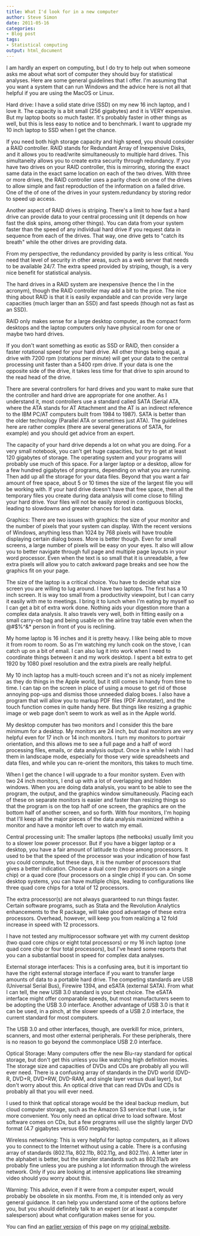 ```yaml
---
title: What I'd look for in a new computer
author: Steve Simon
date: 2011-05-16
categories:
- Blog post
tags:
- Statistical computing
output: html_document
---
```


I am hardly an expert on computing, but I do try to help out when someone asks me about what sort of computer they should buy for statistical analyses. Here are some general guidelines that I offer. I'm assuming that you want a system that can run Windows and the advice here is not all that helpful if you are using the MacOS or Linux.

<!---More--->

Hard drive: I have a solid state drive (SSD) on my new 16 inch laptop, and I love it. The capacity is a bit small (256 gigabytes) and it is VERY expensive. But my laptop boots so much faster. It's probably faster in other things as well, but this is less easy to notice and to benchmark. I want to upgrade my 10 inch laptop to SSD when I get the chance.

If you need both high storage capacity and high speed, you should consider a RAID controller. RAID stands for Redundant Array of Inexpensive Disks, and it allows you to read/write simultaneously to multiple hard drives. This simultaneity allows you to create extra security through redundancy. If you have two drives on your RAID controller, this is mirroring, storing the exact same data in the exact same location on each of the two drives. With three or more drives, the RAID controller uses a parity check on one of the drives to allow simple and fast reproduction of the information on a failed drive. One of the of one of the drives in your system.redundancy by storing redor to speed up access.

Another aspect of RAID drives is striping. There's a limit to how fast a hard drive can provide data to your central processing unit (it depends on how fast the disk spins, among other things). You can data from your system faster than the speed of any individual hard drive if you request data in sequence from each of the drives. That way, one drive gets to "catch its breath" while the other drives are providing data.

From my perspective, the redundancy provided by parity is less critical. You need that level of security in other areas, such as a web server that needs to be available 24/7. The extra speed provided by striping, though, is a very nice benefit for statistical analysis.

The hard drives in a RAID system are inexpensive (hence the I in the acronym), though the RAID controller may add a bit to the price. The nice thing about RAID is that it is easily expandable and can provide very large capacities (much larger than an SSD) and fast speeds (though not as fast as an SSD).

RAID only makes sense for a large desktop computer, as the compact form desktops and the laptop computers only have physical room for one or maybe two hard drives.

If you don't want something as exotic as SSD or RAID, then consider a faster rotational speed for your hard drive. All other things being equal, a drive with 7200 rpm (rotations per minute) will get your data to the central processing unit faster than a 5400 rpm drive. If your data is one the opposite side of the drive, it takes less time for that drive to spin around to the read head of the drive.

There are several controllers for hard drives and you want to make sure that the controller and hard drive are appropriate for one another. As I understand it, most controllers use a standard called SATA (Serial ATA, where the ATA stands for AT Attachment and the AT is an indirect reference to the IBM PC/AT computers built from 1984 to 1987). SATA is better than the older technology (Parallel ATA or sometimes just ATA). The guidelines here are rather complex (there are several generations of SATA, for example) and you should get advice from an expert.

The capacity of your hard drive depends a lot on what you are doing. For a very small notebook, you can't get huge capacities, but try to get at least 120 gigabytes of storage. The operating system and your programs will probably use much of this space. For a larger laptop or a desktop, allow for a few hundred gigabytes of programs, depending on what you are running. Then add up all the storage for your data files. Beyond that you want a fair amount of free space, about 5 or 10 times the size of the largest file you will be working with. If your hard drive doesn't have that free space, then all the temporary files you create during data analysis will come close to filling your hard drive. Your files will not be easily stored in contiguous blocks, leading to slowdowns and greater chances for lost data.

Graphics: There are two issues with graphics: the size of your monitor and the number of pixels that your system can display. With the recent versions of Windows, anything less than 1024 by 768 pixels will have trouble displaying certain dialog boxes. More is better though. Even for small screens, a large number of pixels will be easy on your eyes. It also will allow you to better navigate through full page and multiple page layouts in your word processor. Even when the text is so small that it is unreadable, a few extra pixels will allow you to catch awkward page breaks and see how the graphics fit on your page.

The size of the laptop is a critical choice. You have to decide what size screen you are willing to lug around. I have two laptops. The first has a 10 inch screen. It is way too small from a productivity viewpoint, but I can carry it easily with me to meetings. I bring it to lunch when I'm eating by myself so I can get a bit of extra work done. Nothing aids your digestion more than a complex data analysis. It also travels very well, both in fitting easily on a small carry-on bag and being usable on the airline tray table even when the @#$%^&* person in front of you is reclining.

My home laptop is 16 inches and it is pretty heavy. I like being able to move it from room to room. So as I'm watching my lunch cook on the stove, I can catch up on a bit of email. I can also lug it into work when I need to coordinate things between it and my work desktop. I spent a bit extra to get 1920 by 1080 pixel resolution and the extra pixels are really helpful.

My 10 inch laptop has a multi-touch screen and it's not as nicely implement as they do things in the Apple world, but it still comes in handy from time to time. I can tap on the screen in place of using a mouse to get rid of those annoying pop-ups and dismiss those unneeded dialog boxes. I also have a program that will allow you to markup PDF files (PDF Annotater), and the touch function comes in quite handy here. But things like resizing a graphic image or web page don't seem to work as well as in the Apple world.

My desktop computer has two monitors and I consider this the bare minimum for a desktop. My monitors are 24 inch, but dual monitors are very helpful even for 17 inch or 14 inch monitors. I turn my monitors to portrair orientation, and this allows me to see a full page and a half of word processing files, emails, or data analysis output. Once in a while I wish I had them in landscape mode, especially for those very wide spreadsheets and data files, and while you can re-orient the monitors, this takes to much time.

When I get the chance I will upgrade to a four monitor system. Even with two 24 inch monitors, I end up with a lot of overlapping and hidden windows. When you are doing data analysis, you want to be able to see the program, the output, and the graphics window simultaneously. Placing each of these on separate monitors is easier and faster than resizing things so that the program is on the top half of one screen, the graphics are on the bottom half of another screen, and so forth. With four monitors, I'm hoping that I'll keep all the major pieces of the data analysis maximized within a monitor and have a monitor left over to watch my email.

Central processing unit: The smaller laptops (the netbooks) usually limit you to a slower low power processor. But if you have a bigger laptop or a desktop, you have a fair amount of latitude to chose among processors. It used to be that the speed of the processor was your indication of how fast you could compute, but these days, it is the number of processors that gives a better indication. Choose a dual core (two processors on a single chip) or a quad core (four processors on a single chip) if you can. On some desktop systems, you can have mutliple chips, leading to configurations like three quad core chips for a total of 12 processors.

The extra processor(s) are not always guaranteed to run things faster. Certain software programs, such as Stata and the Revolution Analytics enhancements to the R package, will take good advantage of these extra processors. Overhead, however, will keep you from realizing a 12 fold increase in speed with 12 processors.

I have not tested any multiprocessor software yet with my current desktop (two quad core chips or eight total processors) or my 16 inch laptop (one quad core chip or four total processors), but I've heard some reports that you can a substantial boost in speed for complex data analyses.

External storage interfaces: This is a confusing area, but it is important tio have the right external storage interface if you want to transfer large amounts of data to a portable hard drive. The competing standards are USB (Universal Serial Bus), Firewire 1394, and eSATA (external SATA). From what I can tell, the new USB 3.0 standard is your best choice. The eSATA interface might offer comparable speeds, but most manufacturers seem to be adopting the USB 3.0 interface. Another advantage of USB 3.0 is that it can be used, in a pinch, at the slower speeds of a USB 2.0 interface, the current standard for most computers.

The USB 3.0 and other interfaces, though, are overkill for mice, printers, scanners, and most other external peripherals. For these peripherals, there is no reason to go beyond the commonplace USB 2.0 interface.

Optical Storage: Many computers offer the new Blu-ray standard for optical storage, but don't get this unless you like watching high definition movies. The storage size and capacities of DVDs and CDs are probably all you will ever need. There is a confusing array of standards in the DVD world (DVD-R, DVD+R, DVD+RW, DVD-RAM, and single layer versus dual layer), but don't worry about this. An optical drive that can read DVDs and CDs is probably all that you will ever need.

I used to think that optical storage would be the ideal backup medium, but cloud computer storage, such as the Amazon S3 service that I use, is far more convenient. You only need an optical drive to load software. Most software comes on CDs, but a few programs will use the slightly larger DVD format (4.7 gigabytes versus 650 megabytes).

Wireless networking: This is very helpful for laptop computers, as it allows you to connect to the Internet without using a cable. There is a confusing array of standards (802.11a, 802.11b, 802.11g, and 802.11n). A letter later in the alphabet is better, but the simpler standards such as 802.11a/b are probably fine unless you are pushing a lot information through the wireless network. Only if you are looking at intensive applications like streaming video should you worry about this.

Warning: This advice, even if it were from a computer expert, would probably be obsolete in six months. From me, it is intended only as very general guidance. It can help you understand some of the options before you, but you should definitely talk to an expert (or at least a computer salesperson) about what configuration makes sense for you.

You can find an [earlier version][sim1] of this page on my [original website][sim2].

[sim1]: http://www.pmean.com/11/NewComputer.html
[sim2]: http://www.pmean.com/original_site.html 
